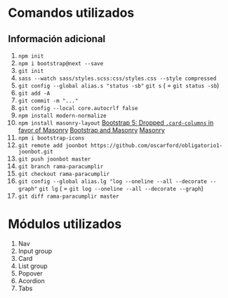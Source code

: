 # Comandos utilizados
## Información adicional

1. `npm init`
2. `npm i bootstrap@next --save`
3. `git init`
4. `sass --watch sass/styles.scss:css/styles.css --style compressed`
5. `git config --global alias.s "status -sb"`
`git s` ( = `git status -sb`)
6. `git add -A`
7. `git commit -m "..."`
8. `git config --local core.autocrlf false`
9. `npm install modern-normalize`
10. `npm install masonry-layout`
    [ Bootstrap 5: Dropped `.card-columns` in favor of Masonry](https://getbootstrap.com/docs/5.0/migration/#card)
    [Bootstrap and Masonry](https://getbootstrap.com/docs/5.0/examples/masonry/#:~:text=Bootstrap%20and%20Masonry,grid%20system%20and%20cards%20component.&text=By%20adding%20data%2Dmasonry%3D'%7B,responsive%20grid%20and%20Masonry's%20positioning)
    [Masonry](https://masonry.desandro.com/)
11. `npm i bootstrap-icons`
12. `git remote add joonbot https://github.com/oscarford/obligatorio1-joonbot.git`
13. `git push joonbot master`
14. `git branch rama-paracumplir`
15. `git checkout rama-paracumplir`
16. `git config --global alias.lg "log --oneline --all --decorate --graph"`
`git lg` ( = `git log --oneline --all --decorate --graph`)
17. `git diff rama-paracumplir master`

# Módulos utilizados
1. Nav
2. Input group
3. Card
4. List group
5. Popover
6. Acordion
7. Tabs